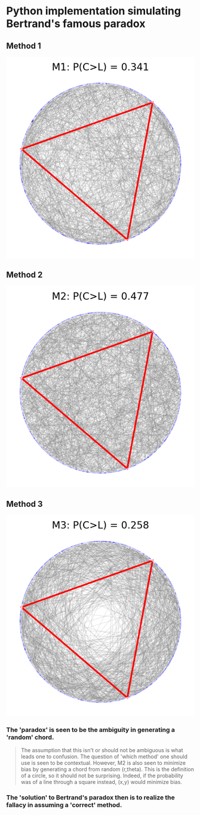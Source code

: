 
# Python implementation simulating Bertrand's famous paradox

## Method 1
![](M1.png)
<br>

## Method 2
![](M2.png)
<br>

## Method 3
![](M3.png)

### The 'paradox' is seen to be the ambiguity in generating a 'random' chord.
> The assumption that this isn't or should not be ambiguous is what leads one to confusion.
> The question of 'which method' one should use is seen to be contextual.
> However, M2 is also seen to minimize bias by generating a chord from random (r,theta).
> This is the definition of a circle, so it should not be surprising.
> Indeed, if the probability was of a line through a square instead, (x,y) would minimize bias.

### The 'solution' to Bertrand's paradox then is to realize the fallacy in assuming a 'correct' method.
